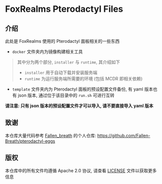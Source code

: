 # FoxRealms Pterodactyl Files

## 介绍

此处是 FoxRealms 使用的 Pterodactyl 面板相关的一些东西

- `docker` 文件夹内为镜像构建相关工具

> 其中分为两个部分, `installer` 与 `runtime`, 其介绍如下
> - `installer` 用于自动下载并安装服务端
> - `runtime` 为运行服务端所需要的环境 (包括 MCDR 即相关依赖)

- `template` 文件夹内为 Pterodactyl 面板的预设配置文件备份, 有 yaml 版本也有 json 版本, 通过位于该目录中的 `run.sh` 可进行互转

**请注意: 只有 json 版本的预设配置文件才可以导入, 请不要直接导入 yaml 版本**

## 致谢

本仓库大量代码参考 [Fallen_breath](https://github.com/Fallen-Breath) 的个人仓库: https://github.com/Fallen-Breath/pterodactyl-eggs

## 版权

本仓库中的所有文件均遵循 Apache 2.0 协议, 请查看 [LICENSE](LICENSE) 文件以获取更多信息